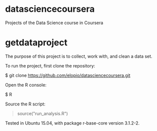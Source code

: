 datasciencecoursera
===================

Projects of the Data Science course in Coursera

getdataproject
==============

The purpose of this project is to collect, work with, and clean a data set.

To run the project, first clone the repository:

$ git clone https://github.com/elopio/datasciencecoursera.git

Open the R console:

$ R

Source the R script:

> source("run_analysis.R")

Tested in Ubuntu 15.04, with package r-base-core version 3.1.2-2.
